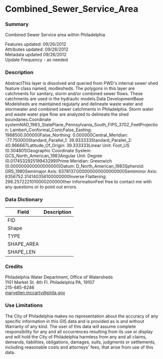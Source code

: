 # Combined_Sewer_Service_Area

### Summary  

Combined Sewer Service area within Philadelphia  
  
Features updated:  09/26/2012  
Attributes updated: 09/26/2012  
Metadata updated  09/26/2012  
Update Frequency - as needed  


### Description  

AbstractThis layer is dissolved and queried from PWD's internal sewer shed feature class named, modlesheds. The polygons in this layer are catchments for sanitary, storm and/or combined sewer flows. These catchments are used in the hydraulic models.Data DevelopmentBase Modelsheds are maintained regularly and delineate waste water and stormwater and combined sewer catchments in Philadelphia. Storm water and waste water pipe flow are analyzed to delineate the shed boundaries.Coordinate systemNAD_1983_StatePlane_Pennsylvania_South_FIPS_3702_FeetProjection: Lambert_Conformal_ConicFalse_Easting: 1968500.000000False_Northing: 0.000000Central_Meridian: -77.750000Standard_Parallel_1: 39.933333Standard_Parallel_2: 40.966667Latitude_Of_Origin: 39.333333Linear Unit: Foot_US (0.304801)Geographic Coordinate System: GCS_North_American_1983Angular Unit: Degree (0.017453292519943299)Prime Meridian: Greenwich (0.000000000000000000)Datum: D_North_American_1983Spheroid: GRS_1980Semimajor Axis: 6378137.000000000000000000Semiminor Axis: 6356752.314140356100000000Inverse Flattening: 298.257222101000020000Other InformationFeel free to contact me with any questions or to point out errors.  

### Data Dictionary

| Field | Description  
| ----- | :----------:  
| FID |  
| Shape |  
| TYPE |  
| SHAPE_AREA |  
| SHAPE_LEN |  


### Credits  

Philadelphia Water Department, Office of Watersheds  
1101 Market St. 4th Fl. Philadelphia PA, 19107  
215-685-6246  
maryellen.mccarty@phila.gov  


### Use Limitations  

The City of Philadelphia makes no representation about the accuracy of any specific information in this GIS data and is provided as is and without Warranty of any kind. The user of this data will assume complete responsibility for any and all occurrences resulting from its use or display and will hold the City of Philadelphia harmless from any and all claims, demands, liabilities, obligations, damages, suits, judgments or settlements, including reasonable costs and attorneys' fees, that arise from use of this data.